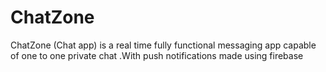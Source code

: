 # ChatZone
ChatZone (Chat app) is a real time fully functional messaging app capable of one to one private chat .With push notifications made using firebase  
